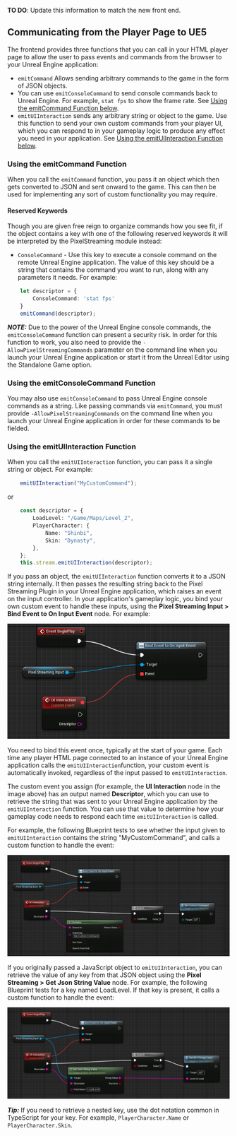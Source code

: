 **TO DO**: Update this information to match the new front end.

## Communicating from the Player Page to UE5

The frontend provides three functions that you can call in your HTML player page to allow the user to pass events and commands from the browser to your Unreal Engine application:

*	`emitCommand` Allows sending arbitrary commands to the game in the form of JSON objects.
*   You can use `emitConsoleCommand` to send console commands back to Unreal Engine. For example, `stat fps` to show the frame rate. See [Using the emitCommand Function below](#using-the-emitcommand-function).
*   `emitUIInteraction` sends any arbitrary string or object to the game. Use this function to send your own custom commands from your player UI, which you can respond to in your gameplay logic to produce any effect you need in your application. See [Using the emitUIInteraction Function below](#using-the-emituiinteraction-function).


### Using the emitCommand Function

When you call the `emitCommand` function, you pass it an object which then gets converted to JSON and sent onward to the game. This can then be used for implementing any sort of custom functionality you may require.

#### Reserved Keywords

Though you are given free reign to organize commands how you see fit, if the object contains a key with one of the following reserved keywords it will be interpreted by the PixelStreaming module instead:

*   `ConsoleCommand` \- Use this key to execute a console command on the remote Unreal Engine application. The value of this key should be a string that contains the command you want to run, along with any parameters it needs. For example:

```typescript
	let descriptor = {
		ConsoleCommand: 'stat fps'
	}
	emitCommand(descriptor);
```

**_NOTE:_**
Due to the power of the Unreal Engine console commands, the `emitConsoleCommand` function can present a security risk. In order for this function to work, you also need to provide the `-AllowPixelStreamingCommands` parameter on the command line when you launch your Unreal Engine application or start it from the Unreal Editor using the Standalone Game option.


### Using the emitConsoleCommand Function

You may also use `emitConsoleCommand` to pass Unreal Engine console commands as a string. Like passing commands via `emitCommand`, you must provide `-AllowPixelStreamingCommands` on the command line when you launch your Unreal Engine application in order for these commands to be fielded.


### Using the emitUIInteraction Function

When you call the `emitUIInteraction` function, you can pass it a single string or object. For example:

```typescript
	emitUIInteraction("MyCustomCommand");
```

or

```typescript
	const descriptor = {
		LoadLevel: "/Game/Maps/Level_2",
		PlayerCharacter: {
			Name: "Shinbi",
			Skin: "Dynasty",
		},
	};
	this.stream.emitUIInteraction(descriptor);
```

If you pass an object, the `emitUIInteraction` function converts it to a JSON string internally. It then passes the resulting string back to the Pixel Streaming Plugin in your Unreal Engine application, which raises an event on the input controller. In your application's gameplay logic, you bind your own custom event to handle these inputs, using the **Pixel Streaming Input > Bind Event to On Input Event** node. For example:

[//]: # (This is still up to date as of the Typescript Frontend rewrite)
<p align="center">
    <img src="Resources/Images/pixelstreaming-ui-interaction-event.png" alt="Bind Event to On Input Event">
</p>

You need to bind this event once, typically at the start of your game. Each time any player HTML page connected to an instance of your Unreal Engine application calls the `emitUIInteraction`function, your custom event is automatically invoked, regardless of the input passed to `emitUIInteraction`.

The custom event you assign (for example, the **UI Interaction** node in the image above) has an output named **Descriptor**, which you can use to retrieve the string that was sent to your Unreal Engine application by the `emitUIInteraction` function. You can use that value to determine how your gameplay code needs to respond each time `emitUIInteraction` is called.

For example, the following Blueprint tests to see whether the input given to `emitUIInteraction` contains the string "MyCustomCommand", and calls a custom function to handle the event:


<p align="center">
    <img src="Resources/Images/pixelstreaming-ui-interaction-search-substring.png" alt="Search for substring">
</p>

If you originally passed a JavaScript object to `emitUIInteraction`, you can retrieve the value of any key from that JSON object using the **Pixel Streaming > Get Json String Value** node. For example, the following Blueprint tests for a key named LoadLevel. If that key is present, it calls a custom function to handle the event:


<p align="center">
    <img src="Resources/Images/pixelstreaming-ui-interaction-extract-json.png" alt="Get a JSON field value">
</p>


**_Tip:_**
If you need to retrieve a nested key, use the dot notation common in TypeScript for your key.
For example, `PlayerCharacter.Name` or `PlayerCharacter.Skin`.

